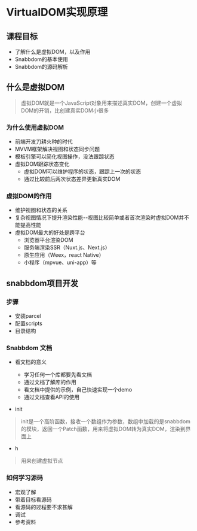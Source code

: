 # VirtualDOM实现原理

## 课程目标

- 了解什么是虚拟DOM，以及作用
- Snabbdom的基本使用
- Snabbdom的源码解析

## 什么是虚拟DOM

> 虚拟DOM就是一个JavaScript对象用来描述真实DOM，创建一个虚拟DOM的开销，比创建真实DOM小很多

### 为什么使用虚拟DOM

- 前端开发刀耕火种的时代
- MVVM框架解决视图和状态同步问题
- 模板引擎可以简化视图操作，没法跟踪状态
- 虚拟DOM跟踪状态变化
  - 虚拟DOM可以维护程序的状态，跟踪上一次的状态
  - 通过比较前后两次状态差异更新真实DOM

### 虚拟DOM的作用

- 维护视图和状态的关系
- 复杂视图情况下提升渲染性能--视图比较简单或者首次渲染时虚拟DOM并不能提高性能
- 虚拟DOM最大的好处是跨平台
	- 浏览器平台渲染DOM
	- 服务端渲染SSR（Nuxt.js、Next.js） 	
	- 原生应用（Weex，react Native）
	- 小程序（mpvue、uni-app）等

## snabbdom项目开发

### 步骤

- 安装parcel
- 配置scripts
- 目录结构

### Snabbdom 文档

- 看文档的意义
  - 学习任何一个库都要先看文档
  - 通过文档了解库的作用
  - 看文档中提供的示例，自己快速实现一个demo
  - 通过文档查看API的使用

- init

> init是一个高阶函数，接收一个数组作为参数，数组中加载的是snabbdom的模块，返回一个Patch函数，用来将虚拟DOM转为真实DOM，渲染到界面上

- h

> 用来创建虚拟节点

### 如何学习源码

- 宏观了解
- 带着目标看源码
- 看源码的过程要不求甚解
- 调试
- 参考资料